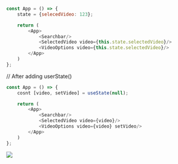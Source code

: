 
```javascript
const App = () => {
    state = {selecedVideo: 123};

    return (
        <App>
            <Searchbar/>
            <SelectedVideo video={this.state.selectedVideo}/>
            <VideoOptions video={this.state.selectedVideo}/>
        </App>
    )
};
```


// After adding userState()

```javascript
const App = () => {
    cosnt [video, setVideo] = useState(null);

    return (
        <App>
            <Searchbar/>
            <SelectedVideo video={video}/>
            <VideoOptions video={video} setVideo/>
        </App>
    )
};
```

<img src="https://monosnap.com/image/Kkcee6QqclkhIE5DHYJWMTjf2NQpfY"/>
